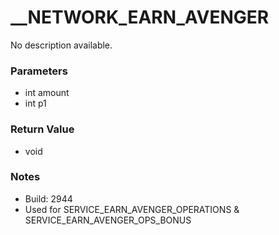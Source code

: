 # __NETWORK_EARN_AVENGER

No description available.

### Parameters
* int amount
* int p1

### Return Value
* void

### Notes
* Build: 2944
* Used for SERVICE_EARN_AVENGER_OPERATIONS & SERVICE_EARN_AVENGER_OPS_BONUS

